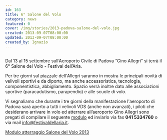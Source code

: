 ```yaml
---
id: 163
title: 6­­° Salone del Volo
category: news
featured: 0
cover: /img/stories/2013-padova-salone-del-volo.jpg
created: 2013-09-07T08:00:00
updated: 2013-09-07T08:00:00
created_by: Ignazio
---
```


<a href="http://www.festivaldellaria.it/" target="_blank">
    <img alt="" class="float-start mr-3 w-[300px]" src="/img/stories/2013-padova-salone-del-volo.jpg"/>
</a>

Dal 13 al 15 settembre sull’Aeroporto Civile di Padova “Gino Allegri” si terrà il 6° Salone del Volo - Festival dell’Aria.

Per tre giorni sul piazzale dell'Allegri saranno in mostra le principali novità di velivoli sportivi e da diporto, ma anche accessoristica, tecnologia, componentistica, abbigliamento. Spazio verrà inoltre dato alle associazioni sportive (paracadutismo, parapendio) e alle scuole di volo.

Vi segnaliamo che durante i tre giorni della manifestazione l'aeroporto di Padova sarà aperto a tutti i velivoli VDS (anche non avanzati), i piloti che desiderano arrivare in volo ed atterrare all’aeroporto Gino Allegri sono pregati di compilare il seguente <a href="http://www.festivaldellaria.it/wp-content/uploads/2013/07/Modulo-att.ggio-Salone-del-Volo-13-PILOTI-comp..doc" target="_blank"> modulo</a> ed inviarlo via fax <strong>041 5334760</strong> o via mail info@festivaldellaria.it.

<a href="http://www.festivaldellaria.it/wp-content/uploads/2013/07/Modulo-att.ggio-Salone-del-Volo-13-PILOTI-comp..doc">Modulo atterraggio Salone del Volo 2013</a>
